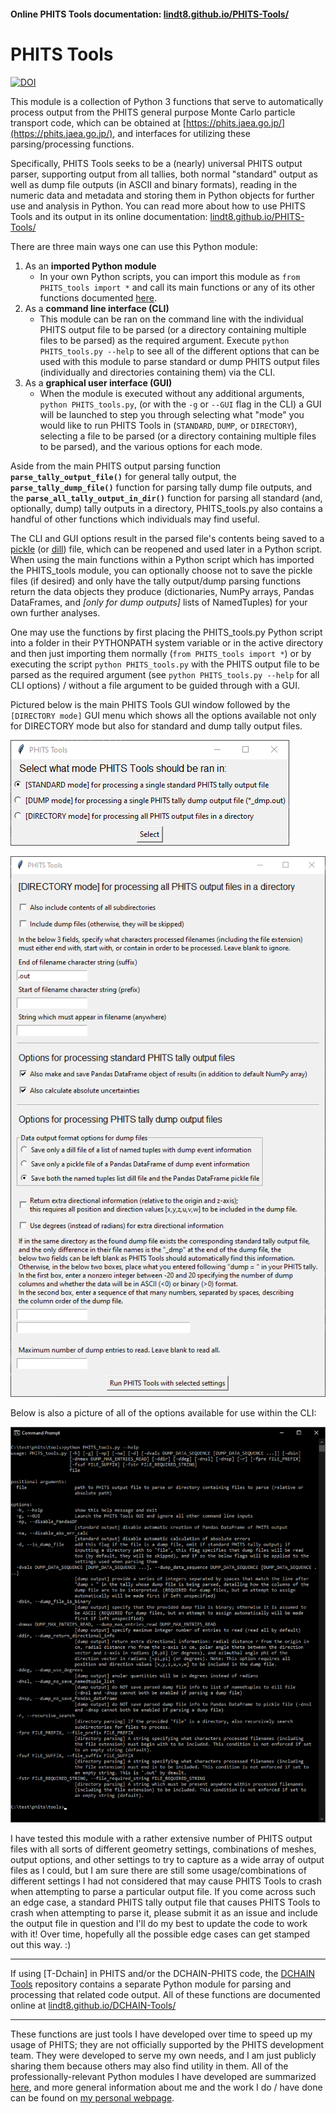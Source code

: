 #### Online PHITS Tools documentation: [lindt8.github.io/PHITS-Tools/](https://lindt8.github.io/PHITS-Tools/)

# PHITS Tools
[![DOI](https://zenodo.org/badge/DOI/10.5281/zenodo.14262720.svg)](https://doi.org/10.5281/zenodo.14262720)

This module is a collection of Python 3 functions that serve to automatically process output from the PHITS general purpose Monte Carlo particle transport code, which can be obtained at [https://phits.jaea.go.jp/](https://phits.jaea.go.jp/), and interfaces for utilizing these parsing/processing functions.

Specifically, PHITS Tools seeks to be a (nearly) universal PHITS output parser, supporting output from all tallies, both normal "standard" output as well as dump file outputs (in ASCII and binary formats), reading in the numeric data and metadata and storing them in Python objects for further use and analysis in Python.  You can read more about how to use PHITS Tools and its output in its online documentation: [lindt8.github.io/PHITS-Tools/](https://lindt8.github.io/PHITS-Tools/)

There are three main ways one can use this Python module:

1. As an **imported Python module**
    - In your own Python scripts, you can import this module as `from PHITS_tools import *` and call its main functions or any of its other functions documented [here](https://lindt8.github.io/PHITS-Tools/).
2. As a **command line interface (CLI)**
    - This module can be ran on the command line with the individual PHITS output file to be parsed (or a directory containing multiple files to be parsed) as the required argument. Execute `python PHITS_tools.py --help` to see all of the different options that can be used with this module to parse standard or dump PHITS output files (individually and directories containing them) via the CLI.
3. As a **graphical user interface (GUI)** 
    - When the module is executed without any additional arguments, `python PHITS_tools.py`, (or with the `-g` or `--GUI` flag in the CLI) a GUI will be launched to step you through selecting what "mode" you would like to run PHITS Tools in (`STANDARD`, `DUMP`, or `DIRECTORY`), selecting a file to be parsed (or a directory containing multiple files to be parsed), and the various options for each mode.

Aside from the main PHITS output parsing function **`parse_tally_output_file()`** for general tally output, the **`parse_tally_dump_file()`** function for parsing tally dump file outputs, and the **`parse_all_tally_output_in_dir()`** function for parsing all standard (and, optionally, dump) tally outputs in a directory, PHITS_tools.py also contains a handful of other functions which individuals may find useful. 

The CLI and GUI options result in the parsed file's contents being saved to a [pickle](https://docs.python.org/3/library/pickle.html) (or [dill](https://pypi.org/project/dill/)) file, which can be reopened and used later in a Python script. When using the main functions within a Python script which has imported the PHITS_tools module, you can optionally choose not to save the pickle files (if desired) and only have the tally output/dump parsing functions return the data objects they produce (dictionaries, NumPy arrays, Pandas DataFrames, and *[only for dump outputs]* lists of NamedTuples) for your own further analyses.

One may use the functions by first placing the PHITS_tools.py Python script into a folder in their PYTHONPATH system variable or in the active directory and then just importing them normally (`from PHITS_tools import *`) or by executing the script `python PHITS_tools.py` with the PHITS output file to be parsed as the required argument (see `python PHITS_tools.py --help` for all CLI options) / without a file argument to be guided through with a GUI.

Pictured below is the main PHITS Tools GUI window followed by the `[DIRECTORY mode]` GUI menu which shows all the options available not only for DIRECTORY mode but also for standard and dump tally output files.

![](/docs/PHITS_tools_GUI_main.png?raw=true "PHITS Tools GUI main window")

![](/docs/PHITS_tools_GUI_directory-mode.png?raw=true "PHITS Tools GUI 'DIRECTORY mode' window")

Below is also a picture of all of the options available for use within the CLI:

![](/docs/PHITS_tools_CLI.png?raw=true "PHITS Tools CLI options")

I have tested this module with a rather extensive number of PHITS output files with all sorts of different geometry settings, combinations of meshes, output options, and other settings to try to capture as a wide array of output files as I could, but I am sure there are still some usage/combinations of different settings I had not considered that may cause PHITS Tools to crash when attempting to parse a particular output file.  If you come across such an edge case, a standard PHITS tally output file that causes PHITS Tools to crash when attempting to parse it, please submit it as an issue and include the output file in question and I'll do my best to update the code to work with it!  Over time, hopefully all the possible edge cases can get stamped out this way. :)


-----

If using [T-Dchain] in PHITS and/or the DCHAIN-PHITS code, the [DCHAIN Tools](https://github.com/Lindt8/DCHAIN-Tools/) repository contains a separate Python module for parsing and processing that related code output. All of these functions are documented online at [lindt8.github.io/DCHAIN-Tools/](https://lindt8.github.io/DCHAIN-Tools/)

-----

These functions are just tools I have developed over time to speed up my usage of PHITS; they are not officially supported by the PHITS development team.  They were developed to serve my own needs, and I am just publicly sharing them because others may also find utility in them.  All of the professionally-relevant Python modules I have developed are summarized [here](https://lindt8.github.io/professional-code-projects/), and more general information about me and the work I do / have done can be found on [my personal webpage](https://lindt8.github.io/).

<!-- The dchain_tools_manual.pdf document primarily covers usage of this main function but provides brief descriptions of the other available functions. /--> 
